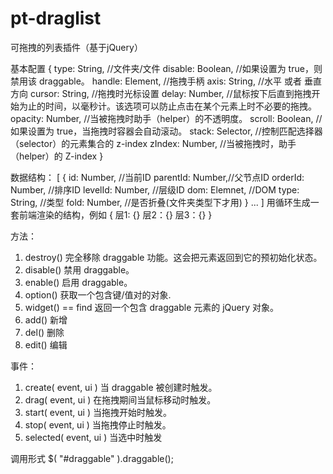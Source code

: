 # pt-draglist
可拖拽的列表插件（基于jQuery）


基本配置
{
	type: String,          //文件夹/文件
	disable: Boolean,      //如果设置为 true，则禁用该 draggable。
	handle: Element,       //拖拽手柄
	axis: String,          //水平 或者 垂直方向
	cursor: String,        //拖拽时光标设置
	delay: Number,         //鼠标按下后直到拖拽开始为止的时间，以毫秒计。该选项可以防止点击在某个元素上时不必要的拖拽。
    opacity: Number,       //当被拖拽时助手（helper）的不透明度。
    scroll: Boolean,       //如果设置为 true，当拖拽时容器会自动滚动。
    stack: Selector,       //控制匹配选择器（selector）的元素集合的 z-index
    zIndex: Number,        //当被拖拽时，助手（helper）的 Z-index
}


数据结构：
[
	{
		id: Number,		 //当前ID
		parentId: Number,//父节点ID
		orderId: Number, //排序ID
		levelId: Number, //层级ID
		dom: Elemnet,	 //DOM
        type: String,    //类型
        fold: Number,    //是否折叠(文件夹类型下才用)
	}
	...
]
用循环生成一套前端渲染的结构，例如
{
    层1: {}
    层2：{}
    层3：{}
}



方法：
1. destroy()
    完全移除 draggable 功能。这会把元素返回到它的预初始化状态。
2. disable()
    禁用 draggable。
3. enable()
    启用 draggable。
4. option()
    获取一个包含键/值对的对象.
5. widget() == find
    返回一个包含 draggable 元素的 jQuery 对象。
6. add()
    新增
7. del()
    删除
8. edit()
    编辑


事件：
1. create( event, ui ) 
    当 draggable 被创建时触发。
2. drag( event, ui )
    在拖拽期间当鼠标移动时触发。
3. start( event, ui )
    当拖拽开始时触发。
4. stop( event, ui )
    当拖拽停止时触发。
5. selected( event, ui )
    当选中时触发



调用形式
$( "#draggable" ).draggable();

